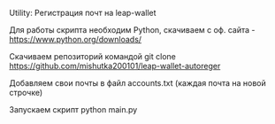 Utility:
  Регистрация почт на leap-wallet

Для работы скрипта необходим Python, скачиваем с оф. сайта - https://www.python.org/downloads/

Скачиваем репозиторий командой
  git clone https://github.com/mishutka200101/leap-wallet-autoreger

Добавляем свои почты в файл accounts.txt (каждая почта на новой строчке)

Запускаем скрипт 
  python main.py
